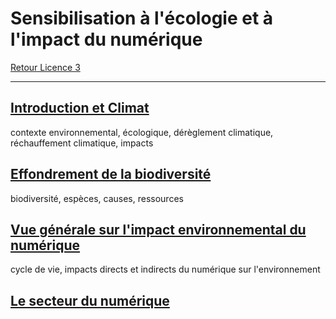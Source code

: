 # Sensibilisation à l'écologie et à l'impact du numérique

[Retour Licence 3](https://mcheungsen.github.io/cours/ "Licence 3")

---

## [Introduction et Climat](ecologie-1.md)
contexte environnemental, écologique, dérèglement climatique, réchauffement climatique, impacts

## [Effondrement de la biodiversité](ecologie-2.md)
biodiversité, espèces, causes, ressources

## [Vue générale sur l'impact environnemental du numérique](ecologie-3.md)
cycle de vie, impacts directs et indirects du numérique sur l'environnement 

## [Le secteur du numérique](ecologie-4.md)